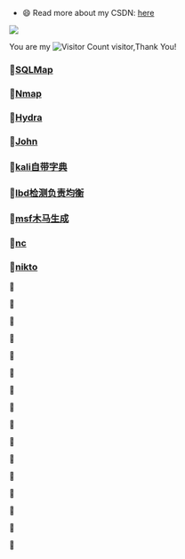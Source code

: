 - 😄 Read more about my CSDN: [here](https://blog.csdn.net/ZhaoSong_?type=blog)

![](https://github-readme-stats.vercel.app/api?username=hxysaury&show_icons=true&theme=transparent)

You are my ![Visitor Count](https://profile-counter.glitch.me/hxysaury/count.svg) visitor,Thank You!



###  :seedling:[SQLMap](https://github.com/hxysaury/safe-tool-use/blob/main/Docs/sqlmap.md)

### :seedling:[Nmap](https://github.com/hxysaury/safe-tool-use/blob/main/Docs/Nmap.md)

### :seedling:[Hydra](https://github.com/hxysaury/safe-tool-use/blob/main/Docs/hydra.md)

### :seedling:[John](https://github.com/hxysaury/safe-tool-use/blob/main/Docs/john.md)

### :seedling:[kali自带字典](https://github.com/hxysaury/safe-tool-use/blob/main/Docs/kali-wordlists.md)

### :seedling:[lbd检测负责均衡](https://github.com/hxysaury/safe-tool-use/blob/main/Docs/lbd%E8%B4%9F%E8%BD%BD%E5%9D%87%E8%A1%A1.md)

### :seedling:[msf木马生成](https://github.com/hxysaury/safe-tool-use/blob/main/Docs/msf%E7%94%9F%E6%88%90%E6%9C%A8%E9%A9%AC.md)

### :seedling:[nc](https://github.com/hxysaury/safe-tool-use/blob/main/Docs/nc.md)

### :seedling:[nikto](https://github.com/hxysaury/safe-tool-use/blob/main/Docs/nikto.md)

:seedling:

:seedling:

:seedling:

:seedling:

:seedling:

:seedling:

:seedling:

:seedling:

:seedling:

:seedling:

:seedling:

:seedling:

:seedling:

:seedling:

:seedling:

:seedling:
